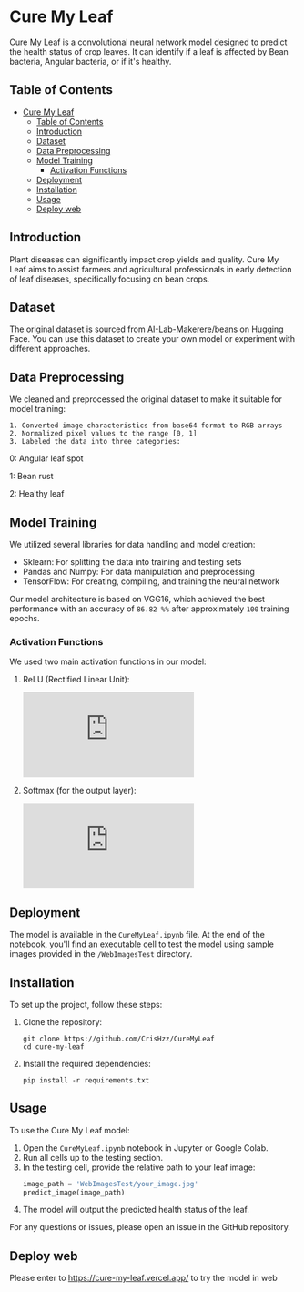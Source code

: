 # Cure My Leaf

Cure My Leaf is a convolutional neural network model designed to predict the health status of crop leaves. It can identify if a leaf is affected by Bean bacteria, Angular bacteria, or if it's healthy.

## Table of Contents

- [Cure My Leaf](#cure-my-leaf)
  - [Table of Contents](#table-of-contents)
  - [Introduction](#introduction)
  - [Dataset](#dataset)
  - [Data Preprocessing](#data-preprocessing)
  - [Model Training](#model-training)
    - [Activation Functions](#activation-functions)
  - [Deployment](#deployment)
  - [Installation](#installation)
  - [Usage](#usage)
  - [Deploy web](#deploy-web)

## Introduction

Plant diseases can significantly impact crop yields and quality. Cure My Leaf aims to assist farmers and agricultural professionals in early detection of leaf diseases, specifically focusing on bean crops.

## Dataset

The original dataset is sourced from [AI-Lab-Makerere/beans](https://huggingface.co/datasets/AI-Lab-Makerere/beans) on Hugging Face. You can use this dataset to create your own model or experiment with different approaches.

## Data Preprocessing

We cleaned and preprocessed the original dataset to make it suitable for model training:

    1. Converted image characteristics from base64 format to RGB arrays
    2. Normalized pixel values to the range [0, 1]
    3. Labeled the data into three categories:

0: Angular leaf spot

1: Bean rust

2: Healthy leaf

## Model Training

We utilized several libraries for data handling and model creation:

- Sklearn: For splitting the data into training and testing sets
- Pandas and Numpy: For data manipulation and preprocessing
- TensorFlow: For creating, compiling, and training the neural network

Our model architecture is based on VGG16, which achieved the best performance with an accuracy of `86.82 %%` after approximately `100` training epochs.

### Activation Functions

We used two main activation functions in our model:

1. ReLU (Rectified Linear Unit):

   ![equation](https://latex.codecogs.com/gif.latex?f%28x%29%20%3D%20%5Cmax%280%2C%20x%29)

2. Softmax (for the output layer):

   ![equation](https://latex.codecogs.com/gif.latex?%5Csigma%28z%29_i%20%3D%20%5Cfrac%7Be%5E%7Bz_i%7D%7D%7B%5Csum_%7Bj%3D1%7D%5EK%20e%5E%7Bz_j%7D%7D)

## Deployment

The model is available in the `CureMyLeaf.ipynb` file. At the end of the notebook, you'll find an executable cell to test the model using sample images provided in the `/WebImagesTest` directory.

## Installation

To set up the project, follow these steps:

1. Clone the repository:
   ```
   git clone https://github.com/CrisHzz/CureMyLeaf
   cd cure-my-leaf
   ```

2. Install the required dependencies:
   ```
   pip install -r requirements.txt
   ```

## Usage

To use the Cure My Leaf model:

   1. Open the `CureMyLeaf.ipynb` notebook in Jupyter or Google Colab.
   2. Run all cells up to the testing section.
   3. In the testing cell, provide the relative path to your leaf image:
      ```python
      image_path = 'WebImagesTest/your_image.jpg'
      predict_image(image_path)
      ```
   4. The model will output the predicted health status of the leaf.

For any questions or issues, please open an issue in the GitHub repository.


## Deploy web

Please enter to https://cure-my-leaf.vercel.app/ to try the model in web


